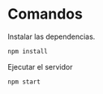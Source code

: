 # Comandos

Instalar las dependencias.

```sh
npm install
```

Ejecutar el servidor

```sh
npm start
```

